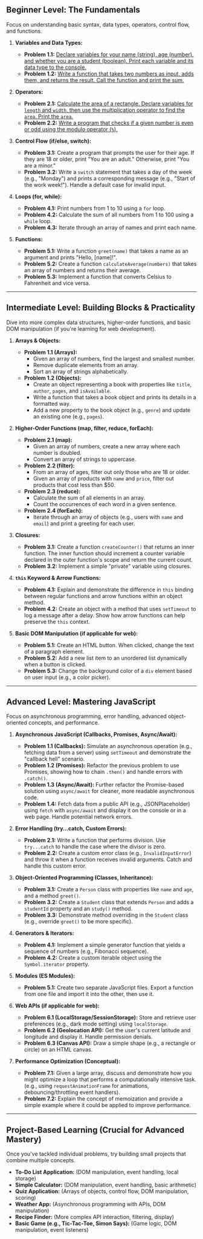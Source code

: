 ## **Beginner Level: The Fundamentals**

Focus on understanding basic syntax, data types, operators, control flow, and functions.

1. **Variables and Data Types:**
    
    - **Problem 1.1:** [Declare variables for your name (string), age (number), and whether you are a student (boolean). Print each variable and its data type to the console.](variable.js)
    - **Problem 1.2:** [Write a function that takes two numbers as input, adds them, and returns the result. Call the function and print the sum.](sum.js)
2. **Operators:**
    
    - **Problem 2.1:** [Calculate the area of a rectangle. Declare variables for `length` and `width`, then use the multiplication operator to find the `area`. Print the `area`.](rect_area.js)
    - **Problem 2.2:** [Write a program that checks if a given number is even or odd using the modulo operator \(`%`\).](even-odd.js)
3. **Control Flow (if/else, switch):**
    
    - **Problem 3.1:** Create a program that prompts the user for their age. If they are 18 or older, print "You are an adult." Otherwise, print "You are a minor."
    - **Problem 3.2:** Write a `switch` statement that takes a day of the week (e.g., "Monday") and prints a corresponding message (e.g., "Start of the work week!"). Handle a default case for invalid input.
4. **Loops (for, while):**
    
    - **Problem 4.1:** Print numbers from 1 to 10 using a `for` loop.
    - **Problem 4.2:** Calculate the sum of all numbers from 1 to 100 using a `while` loop.
    - **Problem 4.3:** Iterate through an array of names and print each name.
5. **Functions:**
    
    - **Problem 5.1:** Write a function `greet(name)` that takes a name as an argument and prints "Hello, [name]!".
    - **Problem 5.2:** Create a function `calculateAverage(numbers)` that takes an array of numbers and returns their average.
    - **Problem 5.3:** Implement a function that converts Celsius to Fahrenheit and vice versa.

---

## **Intermediate Level: Building Blocks & Practicality**

Dive into more complex data structures, higher-order functions, and basic DOM manipulation (if you're learning for web development).

1. **Arrays & Objects:**
    
    - **Problem 1.1 (Arrays):**
        - Given an array of numbers, find the largest and smallest number.
        - Remove duplicate elements from an array.
        - Sort an array of strings alphabetically.
    - **Problem 1.2 (Objects):**
        - Create an object representing a book with properties like `title`, `author`, `pages`, and `isAvailable`.
        - Write a function that takes a book object and prints its details in a formatted way.
        - Add a new property to the book object (e.g., `genre`) and update an existing one (e.g., `pages`).
2. **Higher-Order Functions (map, filter, reduce, forEach):**
    
    - **Problem 2.1 (map):**
        - Given an array of numbers, create a new array where each number is doubled.
        - Convert an array of strings to uppercase.
    - **Problem 2.2 (filter):**
        - From an array of ages, filter out only those who are 18 or older.
        - Given an array of products with `name` and `price`, filter out products that cost less than $50.
    - **Problem 2.3 (reduce):**
        - Calculate the sum of all elements in an array.
        - Count the occurrences of each word in a given sentence.
    - **Problem 2.4 (forEach):**
        - Iterate through an array of objects (e.g., users with `name` and `email`) and print a greeting for each user.
3. **Closures:**
    
    - **Problem 3.1:** Create a function `createCounter()` that returns an inner function. The inner function should increment a counter variable declared in the outer function's scope and return the current count.
    - **Problem 3.2:** Implement a simple "private" variable using closures.
4. **`this` Keyword & Arrow Functions:**
    
    - **Problem 4.1:** Explain and demonstrate the difference in `this` binding between regular functions and arrow functions within an object method.
    - **Problem 4.2:** Create an object with a method that uses `setTimeout` to log a message after a delay. Show how arrow functions can help preserve the `this` context.
5. **Basic DOM Manipulation (if applicable for web):**
    
    - **Problem 5.1:** Create an HTML button. When clicked, change the text of a paragraph element.
    - **Problem 5.2:** Add a new list item to an unordered list dynamically when a button is clicked.
    - **Problem 5.3:** Change the background color of a `div` element based on user input (e.g., a color picker).

---

## **Advanced Level: Mastering JavaScript**

Focus on asynchronous programming, error handling, advanced object-oriented concepts, and performance.

1. **Asynchronous JavaScript (Callbacks, Promises, Async/Await):**
    
    - **Problem 1.1 (Callbacks):** Simulate an asynchronous operation (e.g., fetching data from a server) using `setTimeout` and demonstrate the "callback hell" scenario.
    - **Problem 1.2 (Promises):** Refactor the previous problem to use Promises, showing how to chain `.then()` and handle errors with `.catch()`.
    - **Problem 1.3 (Async/Await):** Further refactor the Promise-based solution using `async/await` for cleaner, more readable asynchronous code.
    - **Problem 1.4:** Fetch data from a public API (e.g., JSONPlaceholder) using `fetch` with `async/await` and display it on the console or in a web page. Handle potential network errors.
2. **Error Handling (try...catch, Custom Errors):**
    
    - **Problem 2.1:** Write a function that performs division. Use `try...catch` to handle the case where the divisor is zero.
    - **Problem 2.2:** Create a custom error class (e.g., `InvalidInputError`) and throw it when a function receives invalid arguments. Catch and handle this custom error.
3. **Object-Oriented Programming (Classes, Inheritance):**
    
    - **Problem 3.1:** Create a `Person` class with properties like `name` and `age`, and a method `greet()`.
    - **Problem 3.2:** Create a `Student` class that extends `Person` and adds a `studentId` property and an `study()` method.
    - **Problem 3.3:** Demonstrate method overriding in the `Student` class (e.g., override `greet()` to be more specific).
4. **Generators & Iterators:**
    
    - **Problem 4.1:** Implement a simple generator function that yields a sequence of numbers (e.g., Fibonacci sequence).
    - **Problem 4.2:** Create a custom iterable object using the `Symbol.iterator` property.
5. **Modules (ES Modules):**
    
    - **Problem 5.1:** Create two separate JavaScript files. Export a function from one file and import it into the other, then use it.
6. **Web APIs (if applicable for web):**
    
    - **Problem 6.1 (LocalStorage/SessionStorage):** Store and retrieve user preferences (e.g., dark mode setting) using `localStorage`.
    - **Problem 6.2 (Geolocation API):** Get the user's current latitude and longitude and display it. Handle permission denials.
    - **Problem 6.3 (Canvas API):** Draw a simple shape (e.g., a rectangle or circle) on an HTML canvas.
7. **Performance Optimization (Conceptual):**
    
    - **Problem 7.1:** Given a large array, discuss and demonstrate how you might optimize a loop that performs a computationally intensive task. (e.g., using `requestAnimationFrame` for animations, debouncing/throttling event handlers).
    - **Problem 7.2:** Explain the concept of memoization and provide a simple example where it could be applied to improve performance.

---

## **Project-Based Learning (Crucial for Advanced Mastery)**

Once you've tackled individual problems, try building small projects that combine multiple concepts.

- **To-Do List Application:** (DOM manipulation, event handling, local storage)
- **Simple Calculator:** (DOM manipulation, event handling, basic arithmetic)
- **Quiz Application:** (Arrays of objects, control flow, DOM manipulation, scoring)
- **Weather App:** (Asynchronous programming with APIs, DOM manipulation)
- **Recipe Finder:** (More complex API interaction, filtering, display)
- **Basic Game (e.g., Tic-Tac-Toe, Simon Says):** (Game logic, DOM manipulation, event listeners)